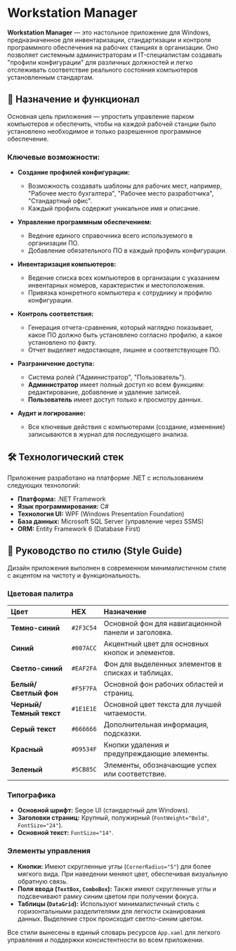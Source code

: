 ﻿# Workstation Manager

**Workstation Manager** — это настольное приложение для Windows, предназначенное для инвентаризации, стандартизации и контроля программного обеспечения на рабочих станциях в организации. Оно позволяет системным администраторам и IT-специалистам создавать "профили конфигурации" для различных должностей и легко отслеживать соответствие реального состояния компьютеров установленным стандартам.


## 🚀 Назначение и функционал

Основная цель приложения — упростить управление парком компьютеров и обеспечить, чтобы на каждой рабочей станции было установлено необходимое и только разрешенное программное обеспечение.

### Ключевые возможности:

*   **Создание профилей конфигурации:**
    *   Возможность создавать шаблоны для рабочих мест, например, "Рабочее место бухгалтера", "Рабочее место разработчика", "Стандартный офис".
    *   Каждый профиль содержит уникальное имя и описание.

*   **Управление программным обеспечением:**
    *   Ведение единого справочника всего используемого в организации ПО.
    *   Добавление обязательного ПО в каждый профиль конфигурации.

*   **Инвентаризация компьютеров:**
    *   Ведение списка всех компьютеров в организации с указанием инвентарных номеров, характеристик и местоположения.
    *   Привязка конкретного компьютера к сотруднику и профилю конфигурации.

*   **Контроль соответствия:**
    *   Генерация отчета-сравнения, который наглядно показывает, какое ПО должно быть установлено согласно профилю, а какое установлено по факту.
    *   Отчет выделяет недостающее, лишнее и соответствующее ПО.

*   **Разграничение доступа:**
    *   Система ролей ("Администратор", "Пользователь").
    *   **Администратор** имеет полный доступ ко всем функциям: редактирование, добавление и удаление записей.
    *   **Пользователь** имеет доступ только к просмотру данных.

*   **Аудит и логирование:**
    *   Все ключевые действия с компьютерами (создание, изменение) записываются в журнал для последующего анализа.

## 🛠️ Технологический стек

Приложение разработано на платформе .NET с использованием следующих технологий:

*   **Платформа:** .NET Framework
*   **Язык программирования:** C#
*   **Технология UI:** WPF (Windows Presentation Foundation)
*   **База данных:** Microsoft SQL Server (управление через SSMS)
*   **ORM:** Entity Framework 6 (Database First)

## 🎨 Руководство по стилю (Style Guide)

Дизайн приложения выполнен в современном минималистичном стиле с акцентом на чистоту и функциональность.

### Цветовая палитра

| Цвет                   | HEX       | Назначение                                         |
| :--------------------- | :-------- | :------------------------------------------------- |
| **Темно-синий**        | `#2F3C54` | Основной фон для навигационной панели и заголовка. |
| **Синий**              | `#007ACC` | Акцентный цвет для основных кнопок и элементов.    |
| **Светло-синий**       | `#EAF2FA` | Фон для выделенных элементов в списках и таблицах. |
| **Белый/Светлый фон**  | `#F5F7FA` | Основной фон рабочих областей и страниц.           |
| **Черный/Темный текст**| `#1E1E1E` | Основной цвет текста для лучшей читаемости.        |
| **Серый текст**        | `#666666` | Дополнительная информация, подсказки.              |
| **Красный**            | `#D9534F` | Кнопки удаления и предупреждающие элементы.        |
| **Зеленый**            | `#5CB85C` | Элементы, обозначающие успех или соответствие.     |

### Типографика

*   **Основной шрифт:** Segoe UI (стандартный для Windows).
*   **Заголовки страниц:** Крупный, полужирный (`FontWeight="Bold"`, `FontSize="24"`).
*   **Основной текст:** `FontSize="14"`.

### Элементы управления

*   **Кнопки:** Имеют скругленные углы (`CornerRadius="5"`) для более мягкого вида. При наведении меняют цвет, обеспечивая визуальную обратную связь.
*   **Поля ввода (`TextBox`, `ComboBox`):** Также имеют скругленные углы и подсвечивают рамку синим цветом при получении фокуса.
*   **Таблицы (`DataGrid`):** Используют минималистичный стиль с горизонтальными разделителями для легкости сканирования данных. Выделение строк происходит светло-синим цветом.

Все стили вынесены в единый словарь ресурсов `App.xaml` для легкого управления и поддержки консистентности во всем приложении.
